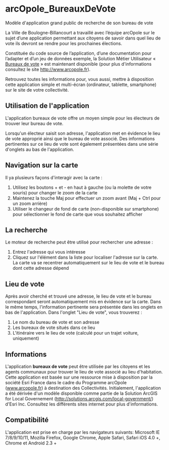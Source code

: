 arcOpole_BureauxDeVote
=======

Modèle d'application grand public de recherche de son bureau de vote

La Ville de Boulogne-Billancourt a travaillé avec l’équipe arcOpole sur le sujet d’une application permettant
aux citoyens de savoir dans quel lieu de vote ils devront se rendre pour les prochaines élections.

Constituée du code source de l’application, d’une documentation pour l’adapter et d’un jeu de données exemple,
la Solution Métier Utilisateur « [Bureaux de vote](http://www.arcopole.fr/SolutionsUtilisateurs/Bureauxdevote/tabid/200/Default.aspx) » est maintenant disponible (pour plus d'informations consultez le site http://www.arcopole.fr).

Retrouvez toutes les informations pour, vous aussi, mettre à disposition cette application simple et multi-écran 
(ordinateur, tablette, smartphone) sur le site de votre collectivité.

Utilisation de l'application
-------

L'application bureaux de vote offre un moyen simple pour les électeurs de trouver leur bureau de vote.

Lorsqu'un électeur saisit son adresse, l'application met en évidence le lieu de vote approprié ainsi que
le bureau de vote associé. Des informations pertinentes sur ce lieu de vote sont également présentées dans
une série d'onglets au bas de l'application.

Navigation sur la carte
-------

Il ya plusieurs façons d'interagir avec la carte :

1. Utilisez les boutons + et - en haut à gauche (ou la molette de votre souris) pour changer le zoom de la carte
2. Maintenez la touche Maj pour effectuer un zoom avant (Maj + Ctrl pour un zoom arrière)
3. Utiliser le changeur de fond de carte (non-disponible sur smartphone) pour sélectionner le fond de carte que vous souhaitez afficher

La recherche
-------

Le moteur de recherche peut être utilisé pour rechercher une adresse :

1. Entrez l'adresse qui vous intéresse
2. Cliquez sur l'élément dans la liste pour localiser l'adresse sur la carte. La carte va se recentrer automatiquement sur le lieu de vote et le bureau dont cette adresse dépend

Lieu de vote
-------

Après avoir cherché et trouvé une adresse, le lieu de vote et le bureau correspondant seront automatiquement mis en évidence sur la carte. Dans le même temps, l'information pertinente sera présentée dans les onglets en bas de l'application.
Dans l'onglet "Lieu de vote", vous trouverez :

1. Le nom du bureau de vote et son adresse
2. Les bureaux de vote situés dans ce lieu
3. L'itinéraire vers le lieu de vote (calculé pour un trajet voiture, uniquement)

Informations
-------

L'application <b>bureaux de vote</b> peut être utilisée par les citoyens et les agents communaux pour trouver le lieu de vote associé au lieu d'habitation.
Cette application est basée sur une ressource mise à disposition par la société Esri France dans le cadre du Programme arcOpole (www.arcopole.fr) à destination des Collectivités. Initialement, l'application a été dérivée d'un modèle disponible comme partie de la Solution ArcGIS for Local Governement (http://solutions.arcgis.com/local-government/) d'Esri Inc. 
Consultez les différents sites internet pour plus d'informations.

Compatibilité
-------

L'application est prise en charge par les navigateurs suivants: Microsoft IE 7/8/9/10/11, Mozilla Firefox,
Google Chrome, Apple Safari, Safari iOS 4.0 +, Chrome et Android 2.3 + 
